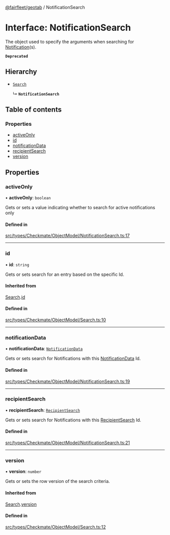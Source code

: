 [@fairfleet/geotab](../README.md) / NotificationSearch

# Interface: NotificationSearch

The object used to specify the arguments when searching for
 [Notification](Notification.md)(s).

**`Deprecated`**

## Hierarchy

- [`Search`](Search.md)

  ↳ **`NotificationSearch`**

## Table of contents

### Properties

- [activeOnly](NotificationSearch.md#activeonly)
- [id](NotificationSearch.md#id)
- [notificationData](NotificationSearch.md#notificationdata)
- [recipientSearch](NotificationSearch.md#recipientsearch)
- [version](NotificationSearch.md#version)

## Properties

### activeOnly

• **activeOnly**: `boolean`

Gets or sets a value indicating whether to search for active notifications only

#### Defined in

[src/types/Checkmate/ObjectModel/NotificationSearch.ts:17](https://github.com/fairfleet/geotab/blob/ff38bfc/src/types/Checkmate/ObjectModel/NotificationSearch.ts#L17)

___

### id

• **id**: `string`

Gets or sets search for an entry based on the specific Id.

#### Inherited from

[Search](Search.md).[id](Search.md#id)

#### Defined in

[src/types/Checkmate/ObjectModel/Search.ts:10](https://github.com/fairfleet/geotab/blob/ff38bfc/src/types/Checkmate/ObjectModel/Search.ts#L10)

___

### notificationData

• **notificationData**: [`NotificationData`](NotificationData.md)

Gets or sets search for Notifications with this [NotificationData](NotificationData.md) Id.

#### Defined in

[src/types/Checkmate/ObjectModel/NotificationSearch.ts:19](https://github.com/fairfleet/geotab/blob/ff38bfc/src/types/Checkmate/ObjectModel/NotificationSearch.ts#L19)

___

### recipientSearch

• **recipientSearch**: [`RecipientSearch`](RecipientSearch.md)

Gets or sets search for Notifications with this [RecipientSearch](RecipientSearch.md) Id.

#### Defined in

[src/types/Checkmate/ObjectModel/NotificationSearch.ts:21](https://github.com/fairfleet/geotab/blob/ff38bfc/src/types/Checkmate/ObjectModel/NotificationSearch.ts#L21)

___

### version

• **version**: `number`

Gets or sets the row version of the search criteria.

#### Inherited from

[Search](Search.md).[version](Search.md#version)

#### Defined in

[src/types/Checkmate/ObjectModel/Search.ts:12](https://github.com/fairfleet/geotab/blob/ff38bfc/src/types/Checkmate/ObjectModel/Search.ts#L12)
